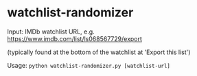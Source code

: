 # watchlist-randomizer

Input: IMDb watchlist URL, e.g. https://www.imdb.com/list/ls068567729/export

(typically found at the bottom of the watchlist at 'Export this list')

Usage: `python watchlist-randomizer.py [watchlist-url]`
